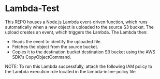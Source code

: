 # Lambda-Test
This REPO houses a Node.js Lambda event-driven function, which runs automatically when a new object is uploaded to the source S3 bucket.
The upload creates an event, which triggers the Lambda. The Lambda then:
 - Reads the event to identify the uploaded file.
 - Fetches the object from the source bucket.
 - Copies it to the destination bucket destination S3 bucket using the AWS SDK's CopyObjectCommand.

NOTE: To run this Lambda successfully, attach the following IAM policy to the Lambda execution role located in the lambda-inline-policy file
